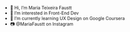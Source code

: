 - 👋 Hi, I’m Maria Teixeira Faustt      
- 👀 I’m interested in Front-End Dev     
- 🌱 I’m currently learning UX Design on Google Coursera
- 📷 @MariaFaustt on Instagram 

<!---
MariaLTN/MariaLTN is a ✨ special ✨ repository because its `README.md` (this file) appears on your GitHub profile.
You can click the Preview link to take a look at your changes.
--->
